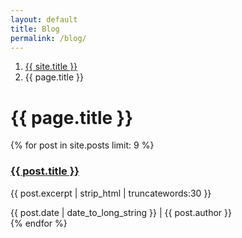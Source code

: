 ```yaml
---
layout: default
title: Blog
permalink: /blog/
---
```


<div class="container pt-5 pb-lg-5 pb-md-4 pb-2 my-5">
	<nav aria-label="breadcrumb">
		<ol class="pt-lg-3 pb-lg-4 pb-2 breadcrumb">
			<li class="breadcrumb-item"><a href="{{ site.baseurl }}">{{ site.title }}</a></li>
			<li class="breadcrumb-item active" aria-current="page">{{ page.title }}</li>
		</ol>
	</nav>
	<div class="row align-items-center gy-2 mb-4 pb-1 pb-sm-2 pb-lg-3">
		<div class="col-lg-5">
			<h1 class="mb-lg-0">{{ page.title }}</h1>
		</div>
	</div>
	{% for post in site.posts limit: 9 %}
	<article class="row g-0 border-0 mb-5">
		<a class="col-sm-5 col-lg-4 bg-repeat-0 bg-size-cover bg-position-center rounded" href="{{ post.url }}" style="background-image: url({{ post.thumbnail-image | relative_url }}); min-height: 16rem"></a>
		<div class="col-sm-7 col-lg-8">
			<div class="pt-4 pb-sm-4 ps-sm-4 pe-lg-4">
				<h3><a href="{{ post.url }}">{{ post.title }}</a></h3>
				<p class="d-sm-none d-md-block">{{ post.excerpt | strip_html | truncatewords:30 }}</p>
				<div class="d-flex flex-wrap align-items-center mt-n2">
					<span class="fs-sm text-muted mt-2">{{ post.date | date_to_long_string }}</span>
					<span class="fs-xs opacity-20 mt-2 mx-3">|</span>
					<a class="badge text-nav fs-xs border mt-2">{{ post.author }}</a>
				</div>
			</div>
		</div>
	</article>
	{% endfor %}
</div>